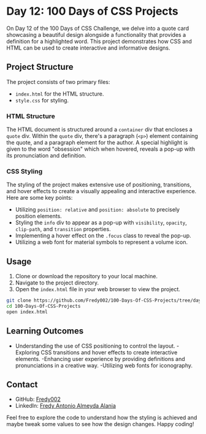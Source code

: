 # Day 12: 100 Days of CSS Projects

On Day 12 of the 100 Days of CSS Challenge, we delve into a quote card showcasing a beautiful design alongside a functionality that provides a definition for a highlighted word. This project demonstrates how CSS and HTML can be used to create interactive and informative designs.

## Project Structure

The project consists of two primary files:

- `index.html` for the HTML structure.
- `style.css` for styling.

### HTML Structure

The HTML document is structured around a `container` div that encloses a `quote` div. Within the `quote` div, there's a paragraph (`<p>`) element containing the quote, and a paragraph element for the author. A special highlight is given to the word "obsession" which when hovered, reveals a pop-up with its pronunciation and definition.

### CSS Styling

The styling of the project makes extensive use of positioning, transitions, and hover effects to create a visually appealing and interactive experience. Here are some key points:

- Utilizing `position: relative` and `position: absolute` to precisely position elements.
- Styling the `info` div to appear as a pop-up with `visibility`, `opacity`, `clip-path`, and `transition` properties.
- Implementing a hover effect on the `.focus` class to reveal the pop-up.
- Utilizing a web font for material symbols to represent a volume icon.

## Usage

1. Clone or download the repository to your local machine.
2. Navigate to the project directory.
3. Open the `index.html` file in your web browser to view the project.

```bash
git clone https://github.com/Fredy002/100-Days-Of-CSS-Projects/tree/day_11-20/day_12
cd 100-Days-Of-CSS-Projects
open index.html
```

## Learning Outcomes

- Understanding the use of CSS positioning to control the layout.
  -Exploring CSS transitions and hover effects to create interactive elements.
  -Enhancing user experience by providing definitions and pronunciations in a creative way.
  -Utilizing web fonts for iconography.

## Contact

- GitHub: [Fredy002](https://github.com/Fredy002)
- LinkedIn: [Fredy Antonio Almeyda Alania](https://www.linkedin.com/in/fredy-antonio-almeyda-alania/)

Feel free to explore the code to understand how the styling is achieved and maybe tweak some values to see how the design changes. Happy coding!
